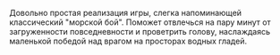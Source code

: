 Довольно простая реализация игры, слегка напоминающей классический "морской бой". Поможет отвлечься на пару минут от загруженности повседневности и проветрить голову, наслаждаясь маленькой победой над врагом на просторах водных гладей.
